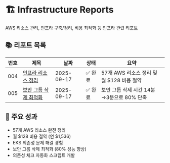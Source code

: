 # 🏗️ Infrastructure Reports

AWS 리소스 관리, 인프라 구축/정리, 비용 최적화 등 인프라 관련 리포트

## 📚 리포트 목록

| 번호 | 제목 | 날짜 | 상태 | 요약 |
|------|------|------|------|------|
| 004 | [인프라 리소스 정리](./004-infrastructure-cleanup.md) | 2025-09-17 | ✅ 완료 | 57개 AWS 리소스 정리 및 월 $128 비용 절약 |
| 005 | [보안 그룹 삭제 최적화](./005-security-group-deletion-optimization.md) | 2025-09-17 | ✅ 완료 | 보안 그룹 삭제 시간 14분→3분으로 80% 단축 |

## 🎯 주요 성과
- 57개 AWS 리소스 완전 정리
- 월 $128 비용 절약 (연 $1,536)
- EKS 의존성 문제 해결 경험
- 보안 그룹 삭제 최적화 (80% 성능 향상)
- 의존성 체크 자동화 스크립트 개발
